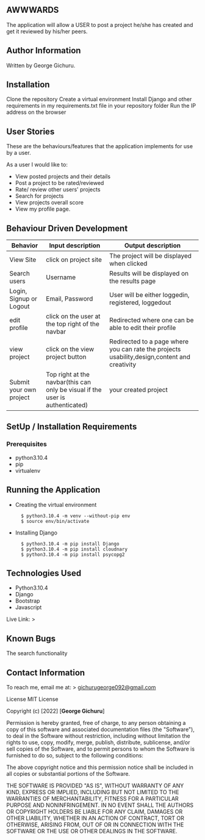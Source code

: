## AWWWARDS

The application will allow a USER to post a project he/she has created and get it reviewed by his/her peers.

## Author Information

Written by George Gichuru.

## Installation

Clone the repository
Create a virtual environment
Install Django and other requirements in my requirements.txt file in your repository folder
Run the IP address on the browser

## User Stories

These are the behaviours/features that the application implements for use by a user.

As a user I would like to:

- View posted projects and their details
- Post a project to be rated/reviewed
- Rate/ review other users' projects
- Search for projects 
- View projects overall score
- View my profile page.


## Behaviour Driven Development

| Behavior                | Input description | Output description                                  |
| ----------------------- | ----------------- | --------------------------------------------------- |
| View Site      |  click on project site  | The project will be displayed when clicked           |
| Search users            | Username          | Results will be displayed on the results page       |
| Login, Signup or Logout | Email, Password   | User will be either loggedin, registered, loggedout |
| edit profile | click on the user at the top right of the navbar | Redirected where one can be able to edit their profile |
| view project  | click on the view project button |  Redirected to a page where you can rate the projects usability,design,content and creativity |
| Submit your own project | Top right at the navbar(this can only be visual if the user is authenticated) | your created project |

## SetUp / Installation Requirements

### Prerequisites

- python3.10.4
- pip
- virtualenv

## Running the Application

- Creating the virtual environment

        $ python3.10.4 -m venv --without-pip env
        $ source env/bin/activate

- Installing Django

        $ python3.10.4 -m pip install Django
        $ python3.10.4 -m pip install cloudnary
        $ python3.10.4 -m pip install psycopg2

## Technologies Used

- Python3.10.4
- Django
- Bootstrap
- Javascript

Live Link: > 

## Known Bugs 

The search functionality

## Contact Information

To reach me, email me at: > gichurugeorge092@gmail.com


License
MIT License

Copyright (c) [2022] [**George Gichuru**]

Permission is hereby granted, free of charge, to any person obtaining a copy of this software and associated documentation files (the "Software"), to deal in the Software without restriction, including without limitation the rights to use, copy, modify, merge, publish, distribute, sublicense, and/or sell copies of the Software, and to permit persons to whom the Software is furnished to do so, subject to the following conditions:

The above copyright notice and this permission notice shall be included in all copies or substantial portions of the Software.

THE SOFTWARE IS PROVIDED "AS IS", WITHOUT WARRANTY OF ANY KIND, EXPRESS OR IMPLIED, INCLUDING BUT NOT LIMITED TO THE WARRANTIES OF MERCHANTABILITY, FITNESS FOR A PARTICULAR PURPOSE AND NONINFRINGEMENT. IN NO EVENT SHALL THE AUTHORS OR COPYRIGHT HOLDERS BE LIABLE FOR ANY CLAIM, DAMAGES OR OTHER LIABILITY, WHETHER IN AN ACTION OF CONTRACT, TORT OR OTHERWISE, ARISING FROM, OUT OF OR IN CONNECTION WITH THE SOFTWARE OR THE USE OR OTHER DEALINGS IN THE SOFTWARE.